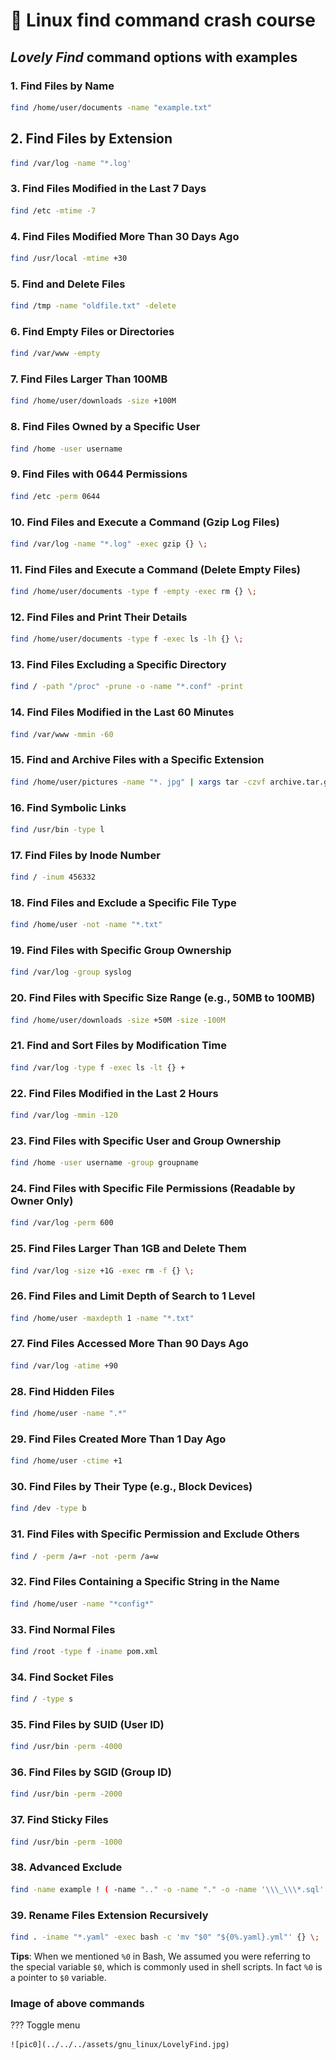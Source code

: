 # 🔰 Linux find command crash course

## **_Lovely Find_** command options with examples

### 1. Find Files by Name

```sh
find /home/user/documents -name "example.txt"
```

## 2. Find Files by Extension

```sh
find /var/log -name "*.log'
```

### 3. Find Files Modified in the Last 7 Days

```sh
find /etc -mtime -7
```

### 4. Find Files Modified More Than 30 Days Ago

```sh
find /usr/local -mtime +30
```

### 5. Find and Delete Files

```sh
find /tmp -name "oldfile.txt" -delete
```

### 6. Find Empty Files or Directories

```sh
find /var/www -empty
```

### 7. Find Files Larger Than 100MB

```sh
find /home/user/downloads -size +100M
```

### 8. Find Files Owned by a Specific User

```sh
find /home -user username
```

### 9. Find Files with 0644 Permissions

```sh
find /etc -perm 0644
```

### 10. Find Files and Execute a Command (Gzip Log Files)

```sh
find /var/log -name "*.log" -exec gzip {} \;
```

### 11. Find Files and Execute a Command (Delete Empty Files)

```sh
find /home/user/documents -type f -empty -exec rm {} \;
```

### 12. Find Files and Print Their Details

```sh
find /home/user/documents -type f -exec ls -lh {} \;
```

### 13. Find Files Excluding a Specific Directory

```sh
find / -path "/proc" -prune -o -name "*.conf" -print
```

### 14. Find Files Modified in the Last 60 Minutes

```sh
find /var/www -mmin -60
```

### 15. Find and Archive Files with a Specific Extension

```sh
find /home/user/pictures -name "*. jpg" | xargs tar -czvf archive.tar.gz
```

### 16. Find Symbolic Links

```sh
find /usr/bin -type l
```

### 17. Find Files by Inode Number

```sh
find / -inum 456332
```

### 18. Find Files and Exclude a Specific File Type

```sh
find /home/user -not -name "*.txt"
```

### 19. Find Files with Specific Group Ownership

```sh
find /var/log -group syslog
```

### 20. Find Files with Specific Size Range (e.g., 50MB to 100MB)

```sh
find /home/user/downloads -size +50M -size -100M
```

### 21. Find and Sort Files by Modification Time

```sh
find /var/log -type f -exec ls -lt {} +
```

### 22. Find Files Modified in the Last 2 Hours

```sh
find /var/log -mmin -120
```

### 23. Find Files with Specific User and Group Ownership

```sh
find /home -user username -group groupname
```

### 24. Find Files with Specific File Permissions (Readable by Owner Only)

```sh
find /var/log -perm 600
```

### 25. Find Files Larger Than 1GB and Delete Them

```sh
find /var/log -size +1G -exec rm -f {} \;
```

### 26. Find Files and Limit Depth of Search to 1 Level

```sh
find /home/user -maxdepth 1 -name "*.txt"
```

### 27. Find Files Accessed More Than 90 Days Ago

```sh
find /var/log -atime +90
```

### 28. Find Hidden Files

```sh
find /home/user -name ".*"
```

### 29. Find Files Created More Than 1 Day Ago

```sh
find /home/user -ctime +1
```

### 30. Find Files by Their Type (e.g., Block Devices)

```sh
find /dev -type b
```

### 31. Find Files with Specific Permission and Exclude Others

```sh
find / -perm /a=r -not -perm /a=w
```

### 32. Find Files Containing a Specific String in the Name

```sh
find /home/user -name "*config*"
```

### 33. Find Normal Files

```sh
find /root -type f -iname pom.xml
```

### 34. Find Socket Files

```sh
find / -type s
```

### 35. Find Files by SUID (User ID)

```sh
find /usr/bin -perm -4000
```

### 36. Find Files by SGID (Group ID)

```sh
find /usr/bin -perm -2000
```

### 37. Find Sticky Files

```sh
find /usr/bin -perm -1000
```

### 38. Advanced Exclude

```sh
find -name example ! ( -name ".." -o -name "." -o -name '\\\_\\\*.sql' )
```

### 39. Rename Files Extension Recursively

```sh
find . -iname "*.yaml" -exec bash -c 'mv "$0" "${0%.yaml}.yml"' {} \;
```

**Tips**: When we mentioned `%0` in Bash, We assumed you were referring to the special variable `$0`, which is commonly used in shell scripts. In fact `%0` is a pointer to `$0` variable.

### Image of above commands

??? Toggle menu

    ![pic0](../../../assets/gnu_linux/LovelyFind.jpg)

